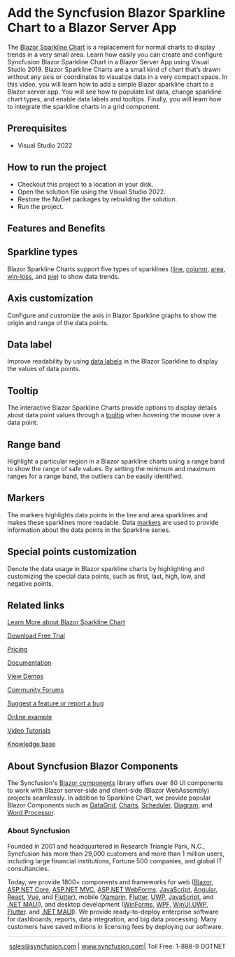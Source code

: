 # Add the Syncfusion Blazor Sparkline Chart to a Blazor Server App 

The [Blazor Sparkline Chart](https://www.syncfusion.com/blazor-components/blazor-sparkline?utm_source=github&utm_medium=listing&utm_campaign=blazor-sparkline-chart-github-samples) is a replacement for normal charts to display trends in a very small area. Learn how easily you can create and configure Syncfusion Blazor Sparkline Chart in a Blazor Server App using Visual Studio 2019. Blazor Sparkline Charts are a small kind of chart that’s drawn without any axis or coordinates to visualize data in a very compact space. In this video, you will learn how to add a simple Blazor sparkline chart to a Blazor server app. You will see how to populate list data, change sparkline chart types, and enable data labels and tooltips. Finally, you will learn how to integrate the sparkline charts in a grid component.
 
## Prerequisites

* Visual Studio 2022

## How to run the project

* Checkout this project to a location in your disk.
* Open the solution file using the Visual Studio 2022.
* Restore the NuGet packages by rebuilding the solution.
* Run the project.

## Features and Benefits

## Sparkline types

Blazor Sparkline Charts support five types of sparklines ([line](https://blazor.syncfusion.com/documentation/sparkline/chart-types?utm_source=github&utm_medium=listing&utm_campaign=blazor-sparkline-chart-github-samples#line), [column](https://blazor.syncfusion.com/documentation/sparkline/chart-types?utm_source=github&utm_medium=listing&utm_campaign=blazor-sparkline-chart-github-samples#column), [area](https://blazor.syncfusion.com/documentation/sparkline/chart-types?utm_source=github&utm_medium=listing&utm_campaign=blazor-sparkline-chart-github-samples#area), [win-loss](https://blazor.syncfusion.com/documentation/sparkline/chart-types?utm_source=github&utm_medium=listing&utm_campaign=blazor-sparkline-chart-github-samples#winloss), and [pie](https://blazor.syncfusion.com/documentation/sparkline/chart-types?utm_source=github&utm_medium=listing&utm_campaign=blazor-sparkline-chart-github-samples#pie)) to show data trends.

## Axis customization

Configure and customize the axis in Blazor Sparkline graphs to show the origin and range of the data points.

## Data label

Improve readability by using [data labels](https://blazor.syncfusion.com/documentation/sparkline/data-labels?utm_source=github&utm_medium=listing&utm_campaign=blazor-sparkline-chart-github-samples) in the Blazor Sparkline to display the values of data points.

## Tooltip

The interactive Blazor Sparkline Charts provide options to display details about data point values through a [tooltip](https://blazor.syncfusion.com/documentation/sparkline/user-interaction?utm_source=github&utm_medium=listing&utm_campaign=blazor-sparkline-chart-github-samples#tooltip) when hovering the mouse over a data point.

## Range band

Highlight a particular region in a Blazor sparkline charts using a range band to show the range of safe values. By setting the minimum and maximum ranges for a range band, the outliers can be easily identified.

## Markers

The markers highlights data points in the line and area sparklines and makes these sparklines more readable. Data [markers](https://blazor.syncfusion.com/documentation/sparkline/markers?utm_source=github&utm_medium=listing&utm_campaign=blazor-sparkline-chart-github-samples) are used to provide information about the data points in the Sparkline series.

## Special points customization

Denote the data usage in Blazor sparkline charts by highlighting and customizing the special data points, such as first, last, high, low, and negative points.

## Related links
[Learn More about Blazor Sparkline Chart](https://www.syncfusion.com/blazor-components/blazor-sparkline?utm_source=github&utm_medium=listing&utm_campaign=blazor-sparkline-chart-github-samples)

[Download Free Trial](https://www.syncfusion.com/downloads/blazor?utm_source=github&utm_medium=listing&utm_campaign=blazor-sparkline-chart-github-samples)

[Pricing](https://www.syncfusion.com/sales/teamlicense?utm_source=github&utm_medium=listing&utm_campaign=blazor-sparkline-chart-github-samples)

[Documentation](https://blazor.syncfusion.com/documentation/sparkline/getting-started?utm_source=github&utm_medium=listing&utm_campaign=blazor-sparkline-chart-github-samples)

[View Demos](https://github.com/SyncfusionExamples/create-blazor-sparkline-chart-in-blazor-server-app?utm_source=github&utm_medium=listing&utm_campaign=blazor-sparkline-chart-github-samples)

[Community Forums](https://www.syncfusion.com/forums/blazor-components?utm_source=github&utm_medium=listing&utm_campaign=blazor-sparkline-chart-github-samples)

[Suggest a feature or report a bug](https://www.syncfusion.com/feedback/blazor-components?utm_source=github&utm_medium=listing&utm_campaign=blazor-sparkline-chart-github-samples)

[Online example](https://blazor.syncfusion.com/demos/sparkline/default-functionalities?utm_source=github&utm_medium=listing&utm_campaign=blazor-sparkline-chart-github-samples)

[Video Tutorials](https://www.syncfusion.com/tutorial-videos/blazor/sparkline?utm_source=github&utm_medium=listing&utm_campaign=blazor-sparkline-chart-github-samples)

[Knowledge base](https://www.syncfusion.com/kb/blazor-components?utm_source=github&utm_medium=listing&utm_campaign=blazor-sparkline-chart-github-samples)


## About Syncfusion Blazor Components
The Syncfusion's [Blazor components](https://www.syncfusion.com/blazor-components?utm_source=github&utm_medium=listing&utm_campaign=blazor-sparkline-chart-github-samples) library offers over 80 UI components to work with Blazor server-side and client-side (Blazor WebAssembly) projects seamlessly. In addition to Sparkline Chart, we provide popular Blazor Components such as [DataGrid](https://www.syncfusion.com/blazor-components/blazor-datagrid?utm_source=github&utm_medium=listing&utm_campaign=blazor-sparkline-chart-github-samples), [Charts](https://www.syncfusion.com/blazor-components/blazor-charts?utm_source=github&utm_medium=listing&utm_campaign=blazor-sparkline-chart-github-samples), [Scheduler](https://www.syncfusion.com/blazor-components/blazor-scheduler?utm_source=github&utm_medium=listing&utm_campaign=blazor-sparkline-chart-github-samples), [Diagram](https://www.syncfusion.com/blazor-components/blazor-diagram?utm_source=github&utm_medium=listing&utm_campaign=blazor-sparkline-chart-github-samples), and [Word Processor](https://www.syncfusion.com/blazor-components/blazor-word-processor?utm_source=github&utm_medium=listing&utm_campaign=blazor-sparkline-chart-github-samples).

### About Syncfusion
Founded in 2001 and headquartered in Research Triangle Park, N.C., Syncfusion has more than 29,000 customers and more than 1 million users, including large financial institutions, Fortune 500 companies, and global IT consultancies.

Today, we provide 1800+ components and frameworks for web ([Blazor](https://www.syncfusion.com/blazor-components?utm_source=github&utm_medium=listing&utm_campaign=blazor-sparkline-chart-github-samples), [ASP.NET Core](https://www.syncfusion.com/aspnet-core-ui-controls?utm_source=github&utm_medium=listing&utm_campaign=blazor-sparkline-chart-github-samples), [ASP.NET MVC](https://www.syncfusion.com/aspnet-mvc-ui-controls?utm_source=github&utm_medium=listing&utm_campaign=blazor-sparkline-chart-github-samples), [ASP.NET WebForms](https://www.syncfusion.com/jquery/aspnet-webforms-ui-controls?utm_source=github&utm_medium=listing&utm_campaign=blazor-sparkline-chart-github-samples), [JavaScript](https://www.syncfusion.com/javascript-ui-controls?utm_source=github&utm_medium=listing&utm_campaign=blazor-sparkline-chart-github-samples), [Angular](https://www.syncfusion.com/angular-components?utm_source=github&utm_medium=listing&utm_campaign=blazor-sparkline-chart-github-samples), [React](https://www.syncfusion.com/react-components?utm_source=github&utm_medium=listing&utm_campaign=blazor-sparkline-chart-github-samples), [Vue](https://www.syncfusion.com/vue-components?utm_source=github&utm_medium=listing&utm_campaign=blazor-sparkline-chart-github-samples), and [Flutter](https://www.syncfusion.com/flutter-widgets?utm_source=github&utm_medium=listing&utm_campaign=blazor-sparkline-chart-github-samples)), mobile ([Xamarin](https://www.syncfusion.com/xamarin-ui-controls?utm_source=github&utm_medium=listing&utm_campaign=blazor-sparkline-chart-github-samples), [Flutter](https://www.syncfusion.com/flutter-widgets?utm_source=github&utm_medium=listing&utm_campaign=blazor-sparkline-chart-github-samples), [UWP](https://www.syncfusion.com/uwp-ui-controls?utm_source=github&utm_medium=listing&utm_campaign=blazor-sparkline-chart-github-samples), [JavaScript](https://www.syncfusion.com/javascript-ui-controls?utm_source=github&utm_medium=listing&utm_campaign=blazor-sparkline-chart-github-samples), and [.NET MAUI](https://www.syncfusion.com/maui-controls?utm_source=github&utm_medium=listing&utm_campaign=blazor-sparkline-chart-github-samples)), and desktop development ([WinForms](https://www.syncfusion.com/winforms-ui-controls?utm_source=github&utm_medium=listing&utm_campaign=blazor-sparkline-chart-github-samples), [WPF](https://www.syncfusion.com/wpf-controls?utm_source=github&utm_medium=listing&utm_campaign=blazor-sparkline-chart-github-samples), [WinUI](https://www.syncfusion.com/winui-controls?utm_source=github&utm_medium=listing&utm_campaign=blazor-sparkline-chart-github-samples),[UWP](https://www.syncfusion.com/uwp-ui-controls?utm_source=github&utm_medium=listing&utm_campaign=blazor-sparkline-chart-github-samples), [Flutter](https://www.syncfusion.com/flutter-widgets?utm_source=github&utm_medium=listing&utm_campaign=blazor-sparkline-chart-github-samples). and [.NET MAUI](https://www.syncfusion.com/maui-controls?utm_source=github&utm_medium=listing&utm_campaign=blazor-sparkline-chart-github-samples)). We provide ready-to-deploy enterprise software for dashboards, reports, data integration, and big data processing. Many customers have saved millions in licensing fees by deploying our software.

<hr style="height:0.3px;border:none;color:lightgrey;background-color:lightgrey;" />

<p align="center">
<a href="mailto:sales@syncfusion.com?Subject=Syncfusion Blazor Sparkline Chart - GitHub" target="_top">sales@syncfusion.com</a> | <a href="https://www.syncfusion.com?utm_source=github&utm_medium=listing&utm_campaign=blazor-sparkline-chart-github-samples">www.syncfusion.com</a>| Toll Free: 1-888-9 DOTNET <br>
</p>
